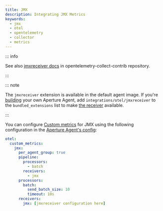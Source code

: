 ```yaml
---
title: JMX
description: Integrating JMX Metrics
keywords:
  - jmx
  - otel
  - opentelemetry
  - collector
  - metrics
---
```


::: info

See also [jmxreceiver docs][receiver] in opentelemetry-collect-contrib
repository.

:::

::: note

The `jmxreceiver` extension is available in the default agent image. If you're
[building][build] your own Aperture Agent, add `integrations/otel/jmxreceiver`
to the `bundled_extensions` list to make [the receiver][receiver] available.

:::

You can configure [Custom metrics][custom-metrics] for JMX using the following
configuration in the [Aperture Agent's config][agent-config]:

```yaml
otel:
  custom_metrics:
    jmx:
      per_agent_group: true
      pipeline:
        processors:
          - batch
        receivers:
          - jmx
      processors:
        batch:
          send_batch_size: 10
          timeout: 10s
      receivers:
        jmx: [jmxreceiver configuration here]
```

[build]: /reference/aperturectl/build/agent/agent.md
[receiver]:
  https://github.com/open-telemetry/opentelemetry-collector-contrib/tree/main/receiver/jmxreceiver
[custom-metrics]: /reference/configuration/agent.md#custom-metrics-config
[agent-config]: /reference/configuration/agent.md#agent-o-t-e-l-config

